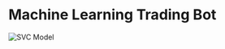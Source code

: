 # Machine Learning Trading Bot



![SVC Model](./Resources/images/decision_tree_cumulative_return_plot.png")
